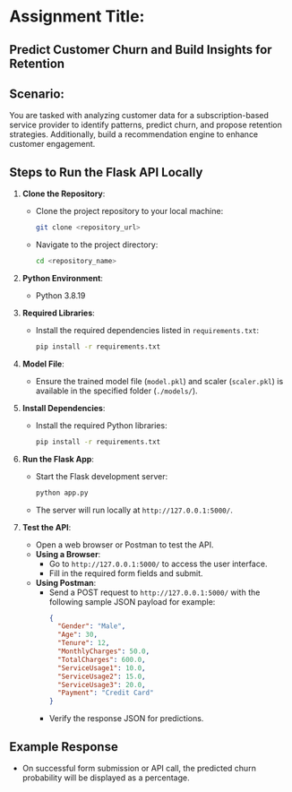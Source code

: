 # Assignment Title:
## Predict Customer Churn and Build Insights for Retention

## Scenario:
You are tasked with analyzing customer data for a subscription-based service provider to identify patterns, predict churn, and propose retention strategies. Additionally, build a recommendation engine to enhance customer engagement.


## Steps to Run the Flask API Locally

1. **Clone the Repository**:
   - Clone the project repository to your local machine:
     ```bash
     git clone <repository_url>
     ```
   - Navigate to the project directory:
     ```bash
     cd <repository_name>
     ```

2. **Python Environment**:
   - Python 3.8.19

3. **Required Libraries**:
   - Install the required dependencies listed in `requirements.txt`:
     ```bash
     pip install -r requirements.txt
     ```

4. **Model File**:
   - Ensure the trained model file (`model.pkl`) and scaler (`scaler.pkl`) is available in the specified folder (`./models/`).

5. **Install Dependencies**:
   - Install the required Python libraries:
     ```bash
     pip install -r requirements.txt
     ```

6. **Run the Flask App**:
   - Start the Flask development server:
     ```bash
     python app.py
     ```
   - The server will run locally at `http://127.0.0.1:5000/`.

7. **Test the API**:
   - Open a web browser or Postman to test the API.
   - **Using a Browser**:
     - Go to `http://127.0.0.1:5000/` to access the user interface.
     - Fill in the required form fields and submit.
   - **Using Postman**:
     - Send a POST request to `http://127.0.0.1:5000/` with the following sample JSON payload for example:
       ```json
       {
         "Gender": "Male",
         "Age": 30,
         "Tenure": 12,
         "MonthlyCharges": 50.0,
         "TotalCharges": 600.0,
         "ServiceUsage1": 10.0,
         "ServiceUsage2": 15.0,
         "ServiceUsage3": 20.0,
         "Payment": "Credit Card"
       }
       ```
     - Verify the response JSON for predictions.


## Example Response
- On successful form submission or API call, the predicted churn probability will be displayed as a percentage.

